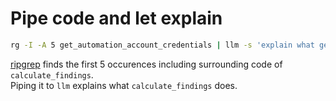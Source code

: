 # Pipe code and let explain

```bash
rg -I -A 5 get_automation_account_credentials | llm -s 'explain what get_automation_account_credentials does'
```

[ripgrep](https://github.com/BurntSushi/ripgrep) finds the first 5 occurences including surrounding code of `calculate_findings`.  
Piping it to `llm` explains what `calculate_findings` does.
